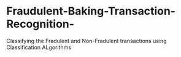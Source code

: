 # Fraudulent-Baking-Transaction-Recognition-
Classifying the Fradulent and Non-Fradulent transactions using  Classification ALgorithms
